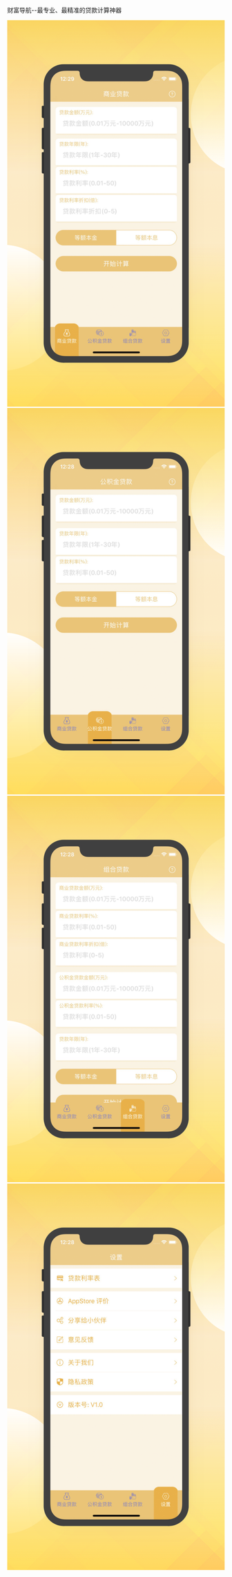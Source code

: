 财富导航--最专业、最精准的贷款计算神器

![image](https://raw.githubusercontent.com/CaiFuDaoHang/caifudaohangJieShao/master/appStore-1.png)
![image](https://raw.githubusercontent.com/CaiFuDaoHang/caifudaohangJieShao/master/appStore-2.png)
![image](https://raw.githubusercontent.com/CaiFuDaoHang/caifudaohangJieShao/master/appStore-3.png)
![image](https://raw.githubusercontent.com/CaiFuDaoHang/caifudaohangJieShao/master/appStore-4.png)
